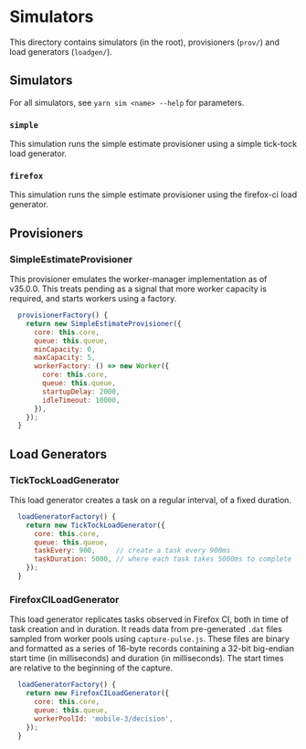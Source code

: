 # Simulators

This directory contains simulators (in the root), provisioners (`prov/`) and load generators (`loadgen/`).

## Simulators

For all simulators, see `yarn sim <name> --help` for parameters.

### `simple`

This simulation runs the simple estimate provisioner using a simple tick-tock load generator.

### `firefox`

This simulation runs the simple estimate provisioner using the firefox-ci load generator.

## Provisioners

### SimpleEstimateProvisioner

This provisioner emulates the worker-manager implementation as of v35.0.0.
This treats pending as a signal that more worker capacity is required, and starts workers using a factory.

```javascript
  provisionerFactory() {
    return new SimpleEstimateProvisioner({
      core: this.core,
      queue: this.queue,
      minCapacity: 0,
      maxCapacity: 5,
      workerFactory: () => new Worker({
        core: this.core,
        queue: this.queue,
        startupDelay: 2000,
        idleTimeout: 10000,
      }),
    });
  }
```

## Load Generators

### TickTockLoadGenerator

This load generator creates a task on a regular interval, of a fixed duration.

```javascript
  loadGeneratorFactory() {
    return new TickTockLoadGenerator({
      core: this.core,
      queue: this.queue,
      taskEvery: 900,     // create a task every 900ms
      taskDuration: 5000, // where each task takes 5000ms to complete
    });
  }
```

### FirefoxCILoadGenerator

This load generator replicates tasks observed in Firefox CI, both in time of task creation and in duration.
It reads data from pre-generated `.dat` files sampled from worker pools using `capture-pulse.js`.
These files are binary and formatted as a series of 16-byte records containing a 32-bit big-endian start time (in milliseconds) and duration (in milliseconds).
The start times are relative to the beginning of the capture.

```javascript
  loadGeneratorFactory() {
    return new FirefoxCILoadGenerator({
      core: this.core,
      queue: this.queue,
      workerPoolId: 'mobile-3/decision',
    });
  }
```
